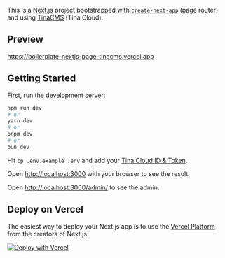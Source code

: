 This is a [Next.js](https://nextjs.org/) project bootstrapped with [`create-next-app`](https://github.com/vercel/next.js/tree/canary/packages/create-next-app) (page router) and using [TinaCMS](https://github.com/tinacms/tinacms) (Tina Cloud).

## Preview

https://boilerplate-nextjs-page-tinacms.vercel.app

## Getting Started

First, run the development server:

```bash
npm run dev
# or
yarn dev
# or
pnpm dev
# or
bun dev
```

Hit `cp .env.example .env` and add your [Tina Cloud ID & Token](https://app.tina.io/).

Open [http://localhost:3000](http://localhost:3000) with your browser to see the result.

Open [http://localhost:3000/admin/](http://localhost:3000/admin/) to see the admin.

## Deploy on Vercel

The easiest way to deploy your Next.js app is to use the [Vercel Platform](https://vercel.com/) from the creators of Next.js.

[![Deploy with Vercel](https://vercel.com/button)](https://vercel.com/new/clone?repository-url=https%3A%2F%2Fgithub.com%2Fdaviddarx%2Fboilerplate-nextjs-page-tinacms&env=TINA_CLIENT_ID,TINA_TOKEN,VERCEL_GIT_COMMIT_REF&envDescription=API%20Keys%20for%20Tina%20Cloud)
